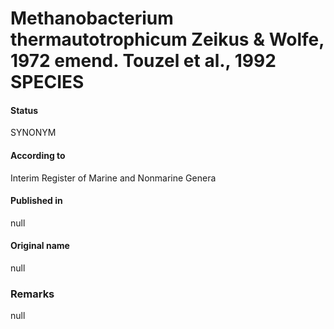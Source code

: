 # Methanobacterium thermautotrophicum Zeikus & Wolfe, 1972 emend. Touzel et al., 1992 SPECIES

#### Status
SYNONYM

#### According to
Interim Register of Marine and Nonmarine Genera

#### Published in
null

#### Original name
null

### Remarks
null